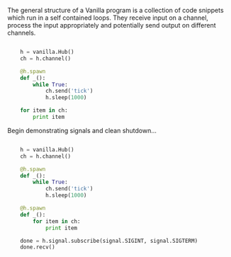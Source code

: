 
The general structure of a Vanilla program is a collection of code snippets
which run in a self contained loops. They receive input on a channel, process
the input appropriately and potentially send output on different channels.


```python

    h = vanilla.Hub()
    ch = h.channel()

    @h.spawn
    def _():
        while True:
            ch.send('tick')
            h.sleep(1000)

    for item in ch:
        print item
```


Begin demonstrating signals and clean shutdown...


```python

    h = vanilla.Hub()
    ch = h.channel()

    @h.spawn
    def _():
        while True:
            ch.send('tick')
            h.sleep(1000)

    @h.spawn
    def _():
        for item in ch:
            print item

    done = h.signal.subscribe(signal.SIGINT, signal.SIGTERM)
    done.recv()
```
